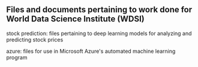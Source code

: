 ## Files and documents pertaining to work done for World Data Science Institute (WDSI)
stock prediction: files pertaining to deep learning models for analyzing and predicting stock prices

azure: files for use in Microsoft Azure's automated machine learning program
